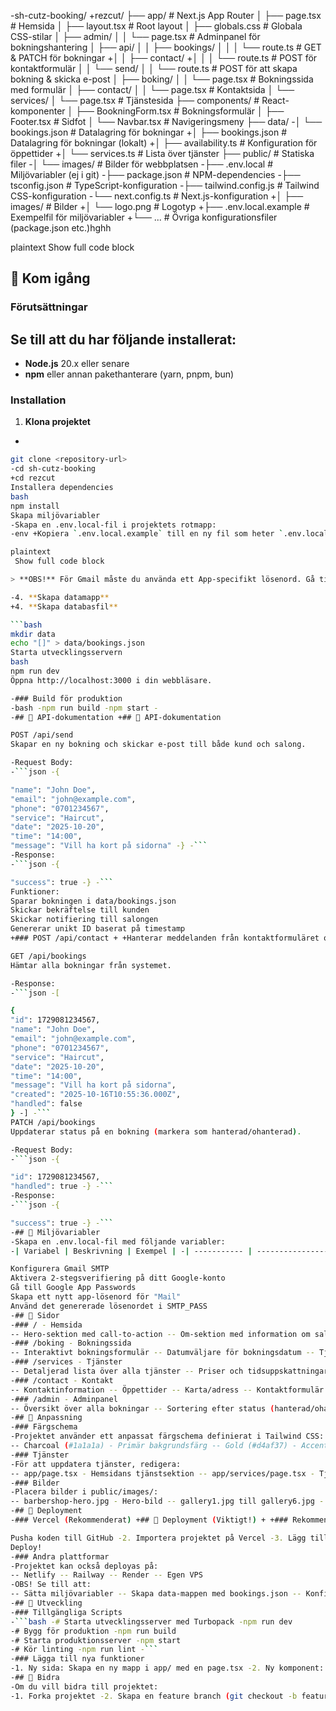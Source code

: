 -sh-cutz-booking/ +rezcut/ ├── app/ # Next.js App Router │ ├── page.tsx # Hemsida │ ├── layout.tsx # Root layout │ ├── globals.css # Globala CSS-stilar │ ├── admin/ │ │ └── page.tsx # Adminpanel för bokningshantering │ ├── api/ │ │ ├── bookings/ │ │ │ └── route.ts # GET & PATCH för bokningar +│ │ ├── contact/ +│ │ │ └── route.ts # POST för kontaktformulär │ │ └── send/ │ │ └── route.ts # POST för att skapa bokning & skicka e-post │ ├── boking/ │ │ └── page.tsx # Bokningssida med formulär │ ├── contact/ │ │ └── page.tsx # Kontaktsida │ └── services/ │ └── page.tsx # Tjänstesida ├── components/ # React-komponenter │ ├── BookningForm.tsx # Bokningsformulär │ ├── Footer.tsx # Sidfot │ └── Navbar.tsx # Navigeringsmeny ├── data/ -│ └── bookings.json # Datalagring för bokningar +│ ├── bookings.json # Datalagring för bokningar (lokalt) +│ ├── availability.ts # Konfiguration för öppettider +│ └── services.ts # Lista över tjänster ├── public/ # Statiska filer -│ └── images/ # Bilder för webbplatsen -├── .env.local # Miljövariabler (ej i git) -├── package.json # NPM-dependencies -├── tsconfig.json # TypeScript-konfiguration -├── tailwind.config.js # Tailwind CSS-konfiguration -└── next.config.ts # Next.js-konfiguration +│ ├── images/ # Bilder +│ └── logo.png # Logotyp +├── .env.local.example # Exempelfil för miljövariabler +└── ... # Övriga konfigurationsfiler (package.json etc.)hghh

plaintext
 Show full code block 

## 🚀 Kom igång

### Förutsättningar

Se till att du har följande installerat:
-
- **Node.js** 20.x eller senare
- **npm** eller annan pakethanterare (yarn, pnpm, bun)

### Installation

1. **Klona projektet**
-
```bash
git clone <repository-url>
-cd sh-cutz-booking
+cd rezcut
Installera dependencies
bash
npm install
Skapa miljövariabler
-Skapa en .env.local-fil i projektets rotmapp:
-env +Kopiera `.env.local.example` till en ny fil som heter `.env.local` och fyll i dina värden. + +bash +cp .env.local.example .env.local ++ +**Filinnehåll (`.env.local`):** + SMTP_USER=din-email@gmail.com SMTP_PASS=ditt-app-lösenord +NEXT_PUBLIC_ADMIN_PASSWORD=ditt-hemliga-admin-lösenord

plaintext
 Show full code block 

> **OBS!** För Gmail måste du använda ett App-specifikt lösenord. Gå till Google Account Settings → Security → 2-Step Verification → App passwords

-4. **Skapa datamapp**
+4. **Skapa databasfil**

```bash
mkdir data
echo "[]" > data/bookings.json
Starta utvecklingsservern
bash
npm run dev
Öppna http://localhost:3000 i din webbläsare.

-### Build för produktion
-bash -npm run build -npm start -
-## 📡 API-dokumentation +## 📡 API-dokumentation

POST /api/send
Skapar en ny bokning och skickar e-post till både kund och salong.

-Request Body:
-```json -{

"name": "John Doe",
"email": "john@example.com",
"phone": "0701234567",
"service": "Haircut",
"date": "2025-10-20",
"time": "14:00",
"message": "Vill ha kort på sidorna" -} -```
-Response:
-```json -{

"success": true -} -```
Funktioner:
Sparar bokningen i data/bookings.json
Skickar bekräftelse till kunden
Skickar notifiering till salongen
Genererar unikt ID baserat på timestamp
+### POST /api/contact + +Hanterar meddelanden från kontaktformuläret och skickar e-post. +

GET /api/bookings
Hämtar alla bokningar från systemet.

-Response:
-```json -[

{
"id": 1729081234567,
"name": "John Doe",
"email": "john@example.com",
"phone": "0701234567",
"service": "Haircut",
"date": "2025-10-20",
"time": "14:00",
"message": "Vill ha kort på sidorna",
"created": "2025-10-16T10:55:36.000Z",
"handled": false
} -] -```
PATCH /api/bookings
Uppdaterar status på en bokning (markera som hanterad/ohanterad).

-Request Body:
-```json -{

"id": 1729081234567,
"handled": true -} -```
-Response:
-```json -{

"success": true -} -```
-## 🔐 Miljövariabler
-Skapa en .env.local-fil med följande variabler:
-| Variabel | Beskrivning | Exempel | -| ----------- | -------------------------------- | --------------------- | -| SMTP_USER | E-postadress för SMTP-server | info@sh-cutz.se | -| SMTP_PASS | Lösenord/App-lösenord för e-post | abcd efgh ijkl mnop | +## 🔐 Miljövariabler + +| Variabel | Beskrivning | Exempel | +| ----------------------------- | ------------------------------------------------ | ------------------------- | +| SMTP_USER | E-postadress för SMTP-server (t.ex. Gmail). | info@rezcut.se | +| SMTP_PASS | App-lösenord för e-postkontot. | abcd efgh ijkl mnop | +| NEXT_PUBLIC_ADMIN_PASSWORD | Lösenord för att komma åt /admin-sidan. | ditt-säkra-lösenord |

Konfigurera Gmail SMTP
Aktivera 2-stegsverifiering på ditt Google-konto
Gå till Google App Passwords
Skapa ett nytt app-lösenord för "Mail"
Använd det genererade lösenordet i SMTP_PASS
-## 📄 Sidor
-### / - Hemsida
-- Hero-sektion med call-to-action -- Om-sektion med information om salongen -- Tjänstöversikt med priser -- Galleri med bilder -- Kundrecensioner -- Kontaktinformation i footer
-### /boking - Bokningssida
-- Interaktivt bokningsformulär -- Datumväljare för bokningsdatum -- Tjänstval med dropdown -- Validering av alla fält -- Bekräftelsemeddelande efter lyckad bokning
-### /services - Tjänster
-- Detaljerad lista över alla tjänster -- Priser och tidsuppskattningar -- Beskrivningar av varje tjänst
-### /contact - Kontakt
-- Kontaktinformation -- Öppettider -- Karta/adress -- Kontaktformulär (om implementerat)
-### /admin - Adminpanel
-- Översikt över alla bokningar -- Sortering efter status (hanterad/ohanterad) -- Möjlighet att markera bokningar som hanterade -- Visar kundinformation och bokningsdetaljer
-## 🎨 Anpassning
-### Färgschema
-Projektet använder ett anpassat färgschema definierat i Tailwind CSS:
-- Charcoal (#1a1a1a) - Primär bakgrundsfärg -- Gold (#d4af37) - Accentfärg -- Cream (#f5f5dc) - Textfärg
-### Tjänster
-För att uppdatera tjänster, redigera:
-- app/page.tsx - Hemsidans tjänstsektion -- app/services/page.tsx - Tjänstesidan -- components/BookningForm.tsx - Dropdown med tjänster
-### Bilder
-Placera bilder i public/images/:
-- barbershop-hero.jpg - Hero-bild -- gallery1.jpg till gallery6.jpg - Galleribilder -- Ikoner för tjänster
-## 🚢 Deployment
-### Vercel (Rekommenderat) +## 🚢 Deployment (Viktigt!) + +### Rekommenderade plattformar + +Projektet är byggt för att enkelt kunna driftsättas på moderna hostingplattformar som: +- Vercel (starkt rekommenderat) +- Azure Static Web Apps +- Netlify + +Dessa plattformar integreras smidigt med GitHub för automatisk deployment.

Pusha koden till GitHub -2. Importera projektet på Vercel -3. Lägg till miljövariabler i Vercel Dashboard +2. Importera ditt GitHub-repository på vald plattform (t.ex. Vercel). +3. Lägg till miljövariablerna från din .env.local-fil i plattformens inställningar för miljövariabler.
Deploy!
-### Andra plattformar
-Projektet kan också deployas på:
-- Netlify -- Railway -- Render -- Egen VPS
-OBS! Se till att:
-- Sätta miljövariabler -- Skapa data-mappen med bookings.json -- Konfigurera build-kommandon korrekt
-## 📝 Utveckling
-### Tillgängliga Scripts
-```bash -# Starta utvecklingsserver med Turbopack -npm run dev
-# Bygg för produktion -npm run build
-# Starta produktionsserver -npm start
-# Kör linting -npm run lint -```
-### Lägga till nya funktioner
-1. Ny sida: Skapa en ny mapp i app/ med en page.tsx -2. Ny komponent: Lägg till i components/ -3. Nytt API: Skapa route.ts i app/api/
-## 🤝 Bidra
-Om du vill bidra till projektet:
-1. Forka projektet -2. Skapa en feature branch (git checkout -b feature/AmazingFeature) -3. Commita dina ändringar (git commit -m 'Add some AmazingFeature') -4. Pusha till branchen (git push origin feature/AmazingFeature) -5. Öppna en Pull Request +### ⚠️ Varning om datalagring + +Det nuvarande systemet sparar bokningar i en lokal fil (data/bookings.json). Detta fungerar inte i en serverless produktionsmiljö (som Vercel eller Azure). Filsystemet är ofta skrivskyddat eller tillfälligt, vilket innebär att alla nya bokningar kommer att försvinna. + +Lösning: Innan du tar emot riktiga bokningar måste du byta ut filhanteringen mot en riktig databas. Bra och gratis alternativ inkluderar: +- Vercel KV +- Supabase +- Azure Cosmos DB (Free Tier)